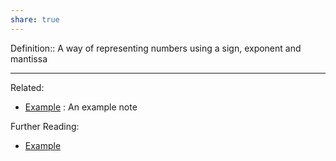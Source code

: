 ```yaml
---
share: true
---
```



Definition:: A way of representing numbers using a sign, exponent and mantissa



---
Related:
- [Example](./Example.md) : An example note

Further Reading:
- [Example](./Example.md)
